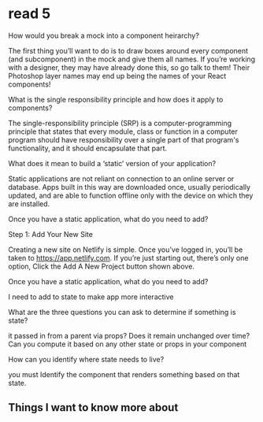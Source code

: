 # read 5

How would you break a mock into a component heirarchy?

The first thing you’ll want to do is to draw boxes around every component (and 
subcomponent) in the mock and give them all names. If you’re working with a 
designer, they may have already done this, so go talk to them! Their Photoshop
 layer names may end up being the names of your React components!



What is the single responsibility principle and how does it apply to components?

The single-responsibility principle (SRP) is a computer-programming principle that states that every module, class or function in a computer program should have responsibility over a single part of that program's functionality, and it should encapsulate that part.

What does it mean to build a ‘static’ version of your application?

Static applications are not reliant on connection to an online server or database. Apps built in this way are downloaded once, usually periodically updated, and are able to function offline only with the device on which they are installed.

Once you have a static application, what do you need to add?

Step 1: Add Your New Site

Creating a new site on Netlify is simple. Once you’ve logged in, you’ll be taken to https://app.netlify.com. If you’re just starting out, there’s only one option, Click the Add A New Project button shown above.


Once you have a static application, what do you need to add?


I need to add to state to make app more interactive

What are the three questions you can ask to determine if something is state?

it passed in from a parent via props? 
Does it remain unchanged over time? 
Can you compute it based on any other state or props in your component
 




How can you identify where state needs to live?

 you must Identify the component that renders something based on that state.

## Things I want to know more about

